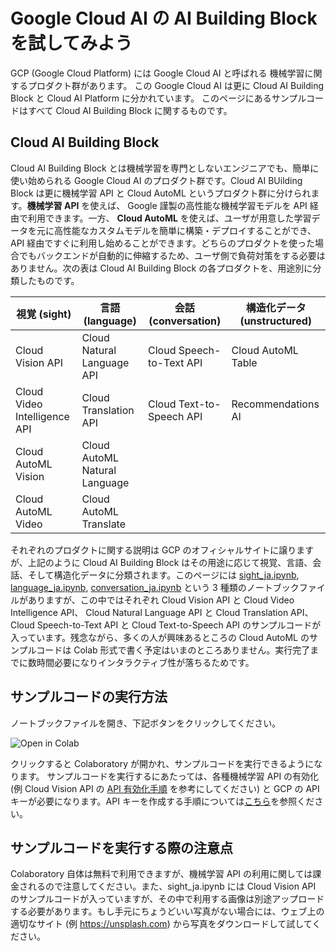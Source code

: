 # Google Cloud AI の AI Building Block を試してみよう

GCP (Google Cloud Platform) には Google Cloud AI と呼ばれる 機械学習に関するプロダクト群があります。
この Google Cloud AI は更に Cloud AI Building Block と Cloud AI Platform に分かれています。
このページにあるサンプルコードはすべて Cloud AI Building Block に関するものです。

## Cloud AI Building Block
Cloud AI Building Block とは機械学習を専門としないエンジニアでも、簡単に使い始められる Google Cloud AI のプロダクト群です。Cloud AI BUilding Block は更に機械学習 API と Cloud AutoML というプロダクト群に分けられます。**機械学習 API** を使えば、 Google 謹製の高性能な機械学習モデルを API 経由で利用できます。一方、 **Cloud AutoML** を使えば、ユーザが用意した学習データを元に高性能なカスタムモデルを簡単に構築・デプロイすることができ、API 経由ですぐに利用し始めることができます。どちらのプロダクトを使った場合でもバックエンドが自動的に伸縮するため、ユーザ側で負荷対策をする必要はありません。次の表は Cloud AI Building Block の各プロダクトを、用途別に分類したものです。

|視覚 (sight)                 |言語 (language)              |会話 (conversation)        |構造化データ (unstructured)|
| -------------------------- | --------------------------- | ------------------------ | ----------------------- |
|Cloud Vision API            |Cloud Natural Language API   | Cloud Speech-to-Text API |Cloud AutoML Table       |
|Cloud Video Intelligence API|Cloud Translation API        | Cloud Text-to-Speech API |Recommendations AI       |
|Cloud AutoML Vision         |Cloud AutoML Natural Language|                          |                         |
|Cloud AutoML Video          |Cloud AutoML Translate       |                          |                         |

それぞれのプロダクトに関する説明は GCP のオフィシャルサイトに譲りますが、上記のように Cloud AI Building Block はその用途に応じて視覚、言語、会話、そして構造化データに分類されます。このページには [sight_ja.ipynb](https://github.com/Youki/gcp-getting-started-lab-jp/blob/master/machine_learning/cloud_ai_building_blocks/sight_ja.ipynb), [language_ja.ipynb](https://github.com/Youki/gcp-getting-started-lab-jp/blob/master/machine_learning/cloud_ai_building_blocks/language_ja.ipynb), [conversation_ja.ipynb](https://github.com/Youki/gcp-getting-started-lab-jp/blob/master/machine_learning/cloud_ai_building_blocks/conversation_ja.ipynb) という 3 種類のノートブックファイルがありますが、この中ではそれぞれ Cloud Vision API と Cloud Video Intelligence API、 Cloud Natural Language API と Cloud Translation API、Cloud Speech-to-Text API と Cloud Text-to-Speech API のサンプルコードが入っています。残念ながら、多くの人が興味あるところの Cloud AutoML のサンプルコードは Colab 形式で書く予定はいまのところありません。実行完了までに数時間必要になりインタラクティブ性が落ちるためです。

## サンプルコードの実行方法
ノートブックファイルを開き、下記ボタンをクリックしてください。

![Open in Colab](https://colab.research.google.com/assets/colab-badge.svg)

クリックすると Colaboratory が開かれ、サンプルコードを実行できるようになります。
サンプルコードを実行するにあたっては、各種機械学習 API の有効化 (例 Cloud Vision API の [API 有効化手順](https://cloud.google.com/vision/docs/before-you-begin?hl=ja) を参考にしてください) と GCP の API キーが必要になります。API キーを作成する手順については[こちら](https://cloud.google.com/docs/authentication/api-keys?hl=ja#creating_an_api_key)を参照ください。

## サンプルコードを実行する際の注意点
Colaboratory 自体は無料で利用できますが、機械学習 API の利用に関しては課金されるので注意してください。また、sight_ja.ipynb には Cloud Vision API のサンプルコードが入っていますが、その中で利用する画像は別途アップロードする必要があります。もし手元にちょうどいい写真がない場合には、ウェブ上の適切なサイト (例 https://unsplash.com) から写真をダウンロードして試してください。

